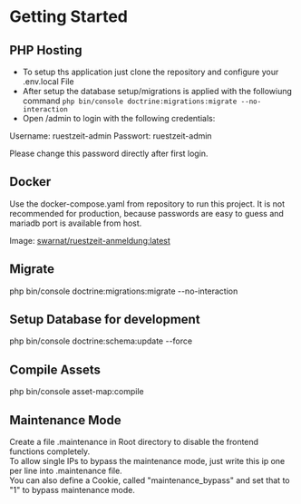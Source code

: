 # Getting Started

## PHP Hosting

 - To setup ths application just clone the repository and configure your .env.local File
 - After setup the database setup/migrations is applied with the followiung command `php bin/console doctrine:migrations:migrate --no-interaction` 
 - Open /admin to login with the following credentials:

Username: ruestzeit-admin
Passwort: ruestzeit-admin

Please change this password directly after first login.

## Docker

Use the docker-compose.yaml from repository to run this project. It is not recommended for production, because passwords are easy to guess and mariadb port is available from host.  
  
Image: [swarnat/ruestzeit-anmeldung:latest](https://hub.docker.com/r/swarnat/ruestzeit-anmeldung)  

## Migrate

php bin/console doctrine:migrations:migrate --no-interaction

## Setup Database for development

php bin/console doctrine:schema:update --force

## Compile Assets

php bin/console asset-map:compile

## Maintenance Mode

Create a file .maintenance in Root directory to disable the frontend functions completely.  
To allow single IPs to bypass the maintenance mode, just write this ip one per line into .maintenance file.  
You can also define a Cookie, called "maintenance_bypass" and set that to "1" to bypass maintenance mode.